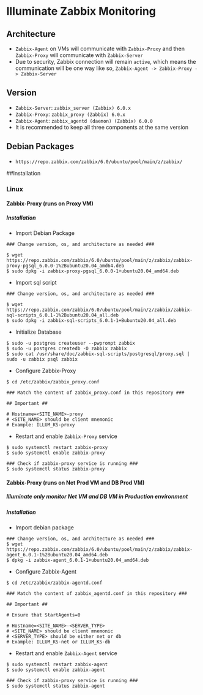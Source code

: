 # Illuminate Zabbix Monitoring

## Architecture
* `Zabbix-Agent` on VMs will communicate with `Zabbix-Proxy` and then `Zabbix-Proxy` 
will communicate with `Zabbix-Server`
* Due to security, Zabbix connection will remain `active`, which means
the communication will be one way like so, `Zabbix-Agent -> Zabbix-Proxy -> Zabbix-Server`

## Version
* `Zabbix-Server`: `zabbix_server (Zabbix) 6.0.x`
* `Zabbix-Proxy`: `zabbix_proxy (Zabbix) 6.0.x`
* `Zabbix-Agent`: `zabbix_agentd (daemon) (Zabbix) 6.0.0`
* It is recommended to keep all three components at the same version

## Debian Packages
* `https://repo.zabbix.com/zabbix/6.0/ubuntu/pool/main/z/zabbix/`

##Installation
### Linux
#### Zabbix-Proxy (runs on Proxy VM)
##### Installation
* Import Debian Package
```shell
### Change version, os, and architecture as needed ###
  
$ wget https://repo.zabbix.com/zabbix/6.0/ubuntu/pool/main/z/zabbix/zabbix-proxy-pgsql_6.0.0-1%2Bubuntu20.04_amd64.deb
$ sudo dpkg -i zabbix-proxy-pgsql_6.0.0-1+ubuntu20.04_amd64.deb
```
* Import sql script
```shell
### Change version, os, and architecture as needed ###

$ wget https://repo.zabbix.com/zabbix/6.0/ubuntu/pool/main/z/zabbix/zabbix-sql-scripts_6.0.1-1%2Bubuntu20.04_all.deb
$ sudo dpkg -i zabbix-sql-scripts_6.0.1-1+Bubuntu20.04_all.deb
```
* Initialize Database
```shell
$ sudo -u postgres createuser --pwprompt zabbix
$ sudo -u postgres createdb -O zabbix zabbix 
$ sudo cat /usr/share/doc/zabbix-sql-scripts/postgresql/proxy.sql | sudo -u zabbix psql zabbix
```
* Configure Zabbix-Proxy
```shell
$ cd /etc/zabbix/zabbix_proxy.conf

### Match the content of zabbix_proxy.conf in this repository ###

## Important ##

# Hostname=<SITE_NAME>-proxy 
# <SITE_NAME> should be client mnemonic
# Example: ILLUM_KS-proxy
```
* Restart and enable `Zabbix-Proxy` service
```shell
$ sudo systemctl restart zabbix-proxy
$ sudo systemctl enable zabbix-proxy

### Check if zabbix-proxy service is running ###
$ sudo systemctl status zabbix-proxy
```

#### Zabbix-Proxy (runs on Net Prod VM and DB Prod VM)
##### Illuminate only monitor Net VM and DB VM in Production environment
##### Installation
* Import debian package
```shell
### Change version, os, and architecture as needed ###
$ wget https://repo.zabbix.com/zabbix/6.0/ubuntu/pool/main/z/zabbix/zabbix-agent_6.0.1-1%2Bubuntu20.04_amd64.deb
$ dpkg -i zabbix-agent_6.0.1-1+ubuntu20.04_amd64.deb
```
* Configure Zabbix-Agent
```shell
$ cd /etc/zabbix/zabbix-agentd.conf

### Match the content of zabbix_agentd.conf in this repository ###

## Important ##

# Ensure that StartAgents=0

# Hostname=<SITE_NAME>-<SERVER_TYPE>
# <SITE_NAME> should be client mnemonic
# <SERVER_TYPE> should be either net or db
# Example: ILLUM_KS-net or ILLUM_KS-db
```
* Restart and enable `Zabbix-Agent` service
```shell
$ sudo systemctl restart zabbix-agent
$ sudo systemctl enable zabbix-agent

### Check if zabbix-proxy service is running ###
$ sudo systemctl status zabbix-agent
```